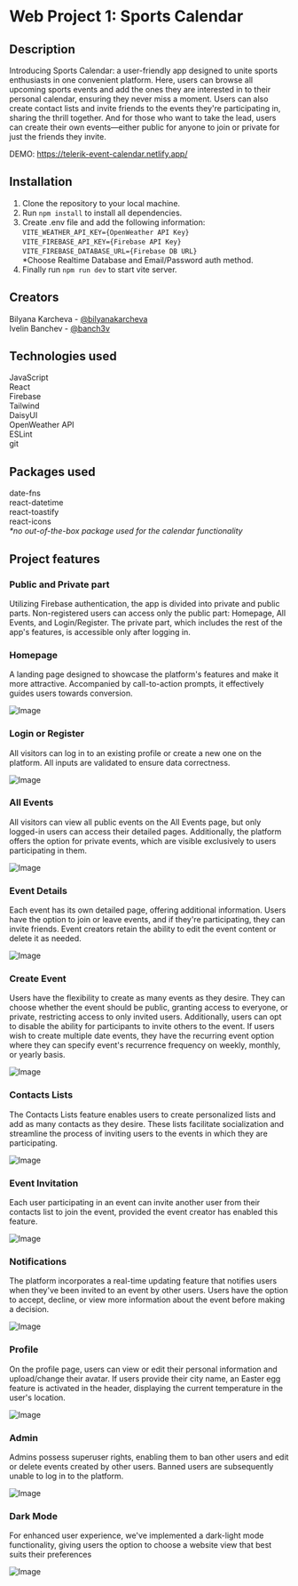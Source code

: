 # Web Project 1: Sports Calendar

## Description

Introducing Sports Calendar: a user-friendly app designed to unite sports enthusiasts in one convenient platform. Here, users can browse all upcoming sports events and add the ones they are interested in to their personal calendar, ensuring they never miss a moment. Users can also create contact lists and invite friends to the events they're participating in, sharing the thrill together. And for those who want to take the lead, users can create their own events—either public for anyone to join or private for just the friends they invite.

DEMO: https://telerik-event-calendar.netlify.app/ <br>

## Installation

1. Clone the repository to your local machine.
2. Run `npm install` to install all dependencies.
3. Create .env file and add the following information:<br>
   `VITE_WEATHER_API_KEY={OpenWeather API Key}`<br>
   `VITE_FIREBASE_API_KEY={Firebase API Key}`<br>
   `VITE_FIREBASE_DATABASE_URL={Firebase DB URL}`</br>
   \*Choose Realtime Database and Email/Password auth method.
4. Finally run `npm run dev` to start vite server.

## Creators

Bilyana Karcheva - [@bilyanakarcheva](https://github.com/bilyanakarcheva)<br>
Ivelin Banchev - [@banch3v](https://github.com/banch3v/)<br>

## Technologies used

JavaScript<br>
React<br>
Firebase<br>
Tailwind<br>
DaisyUI<br>
OpenWeather API<br>
ESLint<br>
git<br>

## Packages used

date-fns<br>
react-datetime<br>
react-toastify<br>
react-icons<br>
<i>\*no out-of-the-box package used for the calendar functionality</i>

## Project features

### Public and Private part

Utilizing Firebase authentication, the app is divided into private and public parts. Non-registered users can access only the public part: Homepage, All Events, and Login/Register. The private part, which includes the rest of the app's features, is accessible only after logging in.

### Homepage

A landing page designed to showcase the platform's features and make it more attractive. Accompanied by call-to-action prompts, it effectively guides users towards conversion.

![Image](./readme-images/homepage.jpg)

### Login or Register

All visitors can log in to an existing profile or create a new one on the platform. All inputs are validated to ensure data correctness.

![Image](./readme-images/login-register.jpg)

### All Events

All visitors can view all public events on the All Events page, but only logged-in users can access their detailed pages. Additionally, the platform offers the option for private events, which are visible exclusively to users participating in them.

![Image](./readme-images/all-events.jpg)

### Event Details

Each event has its own detailed page, offering additional information. Users have the option to join or leave events, and if they're participating, they can invite friends. Event creators retain the ability to edit the event content or delete it as needed.

![Image](./readme-images/event-details.jpg)

### Create Event

Users have the flexibility to create as many events as they desire. They can choose whether the event should be public, granting access to everyone, or private, restricting access to only invited users. Additionally, users can opt to disable the ability for participants to invite others to the event. If users wish to create multiple date events, they have the recurring event option where they can specify event's recurrence frequency on weekly, monthly, or yearly basis.

![Image](./readme-images/create-event.jpg)

### Contacts Lists

The Contacts Lists feature enables users to create personalized lists and add as many contacts as they desire. These lists facilitate socialization and streamline the process of inviting users to the events in which they are participating.

![Image](./readme-images/contacts-lists.jpg)

### Event Invitation

Each user participating in an event can invite another user from their contacts list to join the event, provided the event creator has enabled this feature.

![Image](./readme-images/invite-user.jpg)

### Notifications

The platform incorporates a real-time updating feature that notifies users when they've been invited to an event by other users. Users have the option to accept, decline, or view more information about the event before making a decision.

![Image](./readme-images/notifications.jpg)

### Profile

On the profile page, users can view or edit their personal information and upload/change their avatar. If users provide their city name, an Easter egg feature is activated in the header, displaying the current temperature in the user's location.

![Image](./readme-images/profile.jpg)

### Admin

Admins possess superuser rights, enabling them to ban other users and edit or delete events created by other users. Banned users are subsequently unable to log in to the platform.

![Image](./readme-images/admin.jpg)

### Dark Mode

For enhanced user experience, we've implemented a dark-light mode functionality, giving users the option to choose a website view that best suits their preferences

![Image](./readme-images/dark-mode.jpg)
